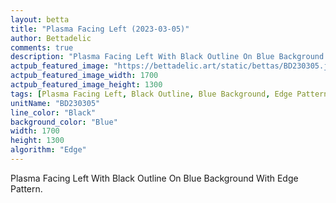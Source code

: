```yaml
---
layout: betta
title: "Plasma Facing Left (2023-03-05)"
author: Bettadelic
comments: true
description: "Plasma Facing Left With Black Outline On Blue Background With Edge Pattern."
actpub_featured_image: "https://bettadelic.art/static/bettas/BD230305.jpg"
actpub_featured_image_width: 1700
actpub_featured_image_height: 1300
tags: [Plasma Facing Left, Black Outline, Blue Background, Edge Pattern, March 2023]
unitName: "BD230305"
line_color: "Black"
background_color: "Blue"
width: 1700
height: 1300
algorithm: "Edge"
---
```


Plasma Facing Left With Black Outline On Blue Background With Edge Pattern.
